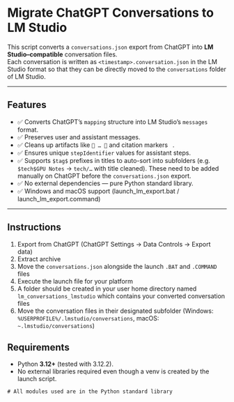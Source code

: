 # Migrate ChatGPT Conversations to LM Studio

This script converts a `conversations.json` export from ChatGPT into **LM Studio–compatible** conversation files.  
Each conversation is written as `<timestamp>.conversation.json` in the LM Studio format so that they can be directly moved to the `conversations` folder of LM Studio.

---

## Features

- ✅ Converts ChatGPT’s `mapping` structure into LM Studio’s `messages` format.
- ✅ Preserves user and assistant messages.  
- ✅ Cleans up artifacts like ` … ` and citation markers ` `.  
- ✅ Ensures unique `stepIdentifier` values for assistant steps.  
- ✅ Supports `$tag$` prefixes in titles to auto-sort into subfolders (e.g. `$tech$GPU Notes` → `tech/…` with title cleaned). These need to be added manually on ChatGPT before the `conversations.json` export.  
- ✅ No external dependencies — pure Python standard library.
- ✅ Windows and macOS support (launch_lm_export.bat / launch_lm_export.command)

---

## Instructions
1. Export from ChatGPT (ChatGPT Settings -> Data Controls -> Export data)
2. Extract archive
3. Move the `conversations.json` alongside the launch `.BAT` and `.COMMAND` files
4. Execute the launch file for your platform
5. A folder should be created in your user home directory named `lm_conversations_lmstudio` which contains your converted conversation files
6. Move the conversation files in their designated subfolder (Windows: `%USERPROFILE%/.lmstudio/conversations`, macOS: `~.lmstudio/conversations`)

## Requirements

- Python **3.12+** (tested with 3.12.2).  
- No external libraries required even though a venv is created by the launch script.

```txt
# All modules used are in the Python standard library
